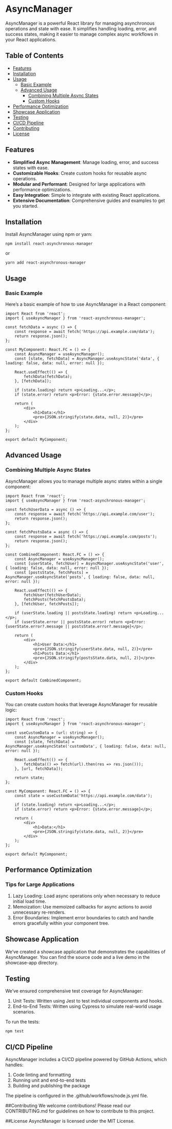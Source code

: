 # AsyncManager

AsyncManager is a powerful React library for managing asynchronous operations and state with ease. It simplifies handling loading, error, and success states, making it easier to manage complex async workflows in your React applications.

## Table of Contents

- [Features](#features)
- [Installation](#installation)
- [Usage](#usage)
  - [Basic Example](#basic-example)
  - [Advanced Usage](#advanced-usage)
    - [Combining Multiple Async States](#combining-multiple-async-states)
    - [Custom Hooks](#custom-hooks)
- [Performance Optimization](#performance-optimization)
- [Showcase Application](#showcase-application)
- [Testing](#testing)
- [CI/CD Pipeline](#cicd-pipeline)
- [Contributing](#contributing)
- [License](#license)

## Features

- **Simplified Async Management**: Manage loading, error, and success states with ease.
- **Customizable Hooks**: Create custom hooks for reusable async operations.
- **Modular and Performant**: Designed for large applications with performance optimizations.
- **Easy Integration**: Simple to integrate with existing React applications.
- **Extensive Documentation**: Comprehensive guides and examples to get you started.

## Installation

Install AsyncManager using npm or yarn:

```
npm install react-asynchronous-manager
```
or
```
yarn add react-asynchronous-manager
```

## Usage
### Basic Example
Here’s a basic example of how to use AsyncManager in a React component:

```
import React from 'react';
import { useAsyncManager } from 'react-asynchronous-manager';

const fetchData = async () => {
    const response = await fetch('https://api.example.com/data');
    return response.json();
};

const MyComponent: React.FC = () => {
    const AsyncManager = useAsyncManager();
    const [state, fetchData] = AsyncManager.useAsyncState('data', { loading: false, data: null, error: null });

    React.useEffect(() => {
        fetchData(fetchData);
    }, [fetchData]);

    if (state.loading) return <p>Loading...</p>;
    if (state.error) return <p>Error: {state.error.message}</p>;

    return (
        <div>
            <h1>Data:</h1>
            <pre>{JSON.stringify(state.data, null, 2)}</pre>
        </div>
    );
};

export default MyComponent;
```

## Advanced Usage
### Combining Multiple Async States
AsyncManager allows you to manage multiple async states within a single component:

```
import React from 'react';
import { useAsyncManager } from 'react-asynchronous-manager';

const fetchUserData = async () => {
    const response = await fetch('https://api.example.com/user');
    return response.json();
};

const fetchPostsData = async () => {
    const response = await fetch('https://api.example.com/posts');
    return response.json();
};

const CombinedComponent: React.FC = () => {
    const AsyncManager = useAsyncManager();
    const [userState, fetchUser] = AsyncManager.useAsyncState('user', { loading: false, data: null, error: null });
    const [postsState, fetchPosts] = AsyncManager.useAsyncState('posts', { loading: false, data: null, error: null });

    React.useEffect(() => {
        fetchUser(fetchUserData);
        fetchPosts(fetchPostsData);
    }, [fetchUser, fetchPosts]);

    if (userState.loading || postsState.loading) return <p>Loading...</p>;
    if (userState.error || postsState.error) return <p>Error: {userState.error?.message || postsState.error?.message}</p>;

    return (
        <div>
            <h1>User Data:</h1>
            <pre>{JSON.stringify(userState.data, null, 2)}</pre>
            <h1>Posts Data:</h1>
            <pre>{JSON.stringify(postsState.data, null, 2)}</pre>
        </div>
    );
};

export default CombinedComponent;
```

### Custom Hooks
You can create custom hooks that leverage AsyncManager for reusable logic:

```
import React from 'react';
import { useAsyncManager } from 'react-asynchronous-manager';

const useCustomData = (url: string) => {
    const AsyncManager = useAsyncManager();
    const [state, fetchData] = AsyncManager.useAsyncState('customData', { loading: false, data: null, error: null });

    React.useEffect(() => {
        fetchData(() => fetch(url).then(res => res.json()));
    }, [url, fetchData]);

    return state;
};

const MyComponent: React.FC = () => {
    const state = useCustomData('https://api.example.com/data');

    if (state.loading) return <p>Loading...</p>;
    if (state.error) return <p>Error: {state.error.message}</p>;

    return (
        <div>
            <h1>Data:</h1>
            <pre>{JSON.stringify(state.data, null, 2)}</pre>
        </div>
    );
};

export default MyComponent;
```

## Performance Optimization
### Tips for Large Applications
1. Lazy Loading: Load async operations only when necessary to reduce initial load time.
2. Memoization: Use memoized callbacks for async actions to avoid unnecessary re-renders.
3. Error Boundaries: Implement error boundaries to catch and handle errors gracefully within your component tree.

## Showcase Application
We’ve created a showcase application that demonstrates the capabilities of AsyncManager. You can find the source code and a live demo in the showcase-app directory.

## Testing
We’ve ensured comprehensive test coverage for AsyncManager:
1. Unit Tests: Written using Jest to test individual components and hooks.
2. End-to-End Tests: Written using Cypress to simulate real-world usage scenarios.

To run the tests:
```
npm test
```

## CI/CD Pipeline
AsyncManager includes a CI/CD pipeline powered by GitHub Actions, which handles:

1. Code linting and formatting
2. Running unit and end-to-end tests
3. Building and publishing the package

The pipeline is configured in the .github/workflows/node.js.yml file.

##Contributing
We welcome contributions! Please read our CONTRIBUTING.md for guidelines on how to contribute to this project.

##License
AsyncManager is licensed under the MIT License.

